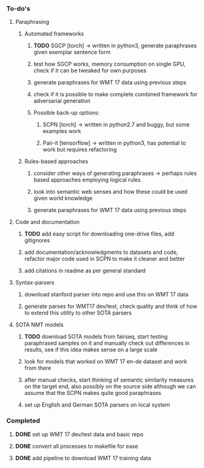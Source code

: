 ### To-do\'s

1.  Paraphrasing

    1.  Automated frameworks

        1.  **TODO** SGCP \[torch\] -\> written in python3,
            generate paraphrases given exemplar sentence form

        2.  test how SGCP works, memory consumption on single GPU, check
            if it can be tweaked for own purposes

        3.  generate paraphrases for WMT 17 data using previous steps

        4.  check if it is possible to make complete combined framework
            for adversarial generation

        5.  Possible back-up options:

            1.  SCPN \[torch\] -\> written in python2.7 and buggy, but
                some examples work

            2.  Pair-it \[tensorflow\] -\> written in python3, has
                potential to work but requires refactoring

    2.  Rules-based approaches

        1.  consider other ways of generating paraphrases -\> perhaps
            rules based approaches employing logical rules

        2.  look into semantic web senses and how these could be used
            given world knowledge

        3.  generate paraphrases for WMT 17 data using previous steps

2.  Code and documentation

    1.  **TODO** add easy script for downloading one-drive
        files, add gitignores

    2.  add documentation/acknowledgments to datasets and code, refactor
        major code used in SCPN to make it cleaner and better

    3.  add citations in readme as per general standard

3.  Syntax-parsers

    1.  download stanford parser into repo and use this on WMT 17 data

    2.  generate parses for WMT17 dev/test, check quality and think of
        how to extend this utility to other SOTA parsers

4.  SOTA NMT models

    1.  **TODO** download SOTA models from fairseq, start
        testing paraphrased samples on it and manually check out
        differences in results, see if this idea makes sense on a large
        scale

    2.  look for models that worked on WMT 17 en-de dataset and work
        from there

    3.  after manual checks, start thinking of semantic similarity
        measures on the target end, also possibly on the source side
        although we can assume that the SCPN makes quite good
        paraphrases

    4.  set up English and German SOTA parsers on local system

### Completed

1.  **DONE** set up WMT 17 dev/test data and basic repo

2.  **DONE** convert all processes to makefile for ease

3.  **DONE** add pipeline to download WMT 17 training data
